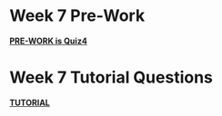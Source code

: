 Week 7 Pre-Work
=========================

**[PRE-WORK is Quiz4](../../quizzes/quiz4/README.md)**

Week 7 Tutorial Questions
=========================

**[TUTORIAL](./TUTORIAL.md)**



